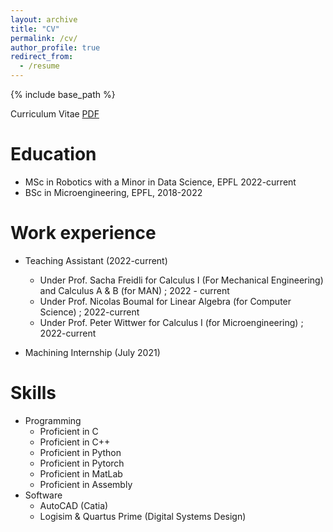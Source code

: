 ```yaml
---
layout: archive
title: "CV"
permalink: /cv/
author_profile: true
redirect_from:
  - /resume
---
```


{% include base_path %}

Curriculum Vitae [PDF]('http://academicpages.github.io/files/Aly_CV.pdf')

Education
======
* MSc in Robotics with a Minor in Data Science, EPFL 2022-current
* BSc in Microengineering, EPFL, 2018-2022

Work experience
======
* Teaching Assistant (2022-current)
  * Under Prof. Sacha Freidli for Calculus I (For Mechanical Engineering) and Calculus A & B (for MAN) ; 2022 - current
  * Under Prof. Nicolas Boumal for Linear Algebra (for Computer Science) ; 2022-current
  * Under Prof. Peter Wittwer for Calculus I (for Microengineering) ; 2022-current

* Machining Internship (July 2021)

Skills
======
* Programming
  * Proficient in C
  * Proficient in C++
  * Proficient in Python
  * Proficient in Pytorch
  * Proficient in MatLab
  * Proficient in Assembly
* Software
  * AutoCAD (Catia)
  * Logisim & Quartus Prime (Digital Systems Design)
